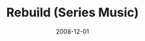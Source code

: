 ---
layout: music 
title: "Rebuild (Series Music)"
date: 2008-12-01 
description: "Series music from Rebuild."
audio: "http://s3.amazonaws.com/crossroads-media/music/audio/Rebuild-series.mp3"
audio-duration: "10:05"
src: "http://s3.amazonaws.com/crossroads-media/images/DefaultVideoImage.jpg"
---